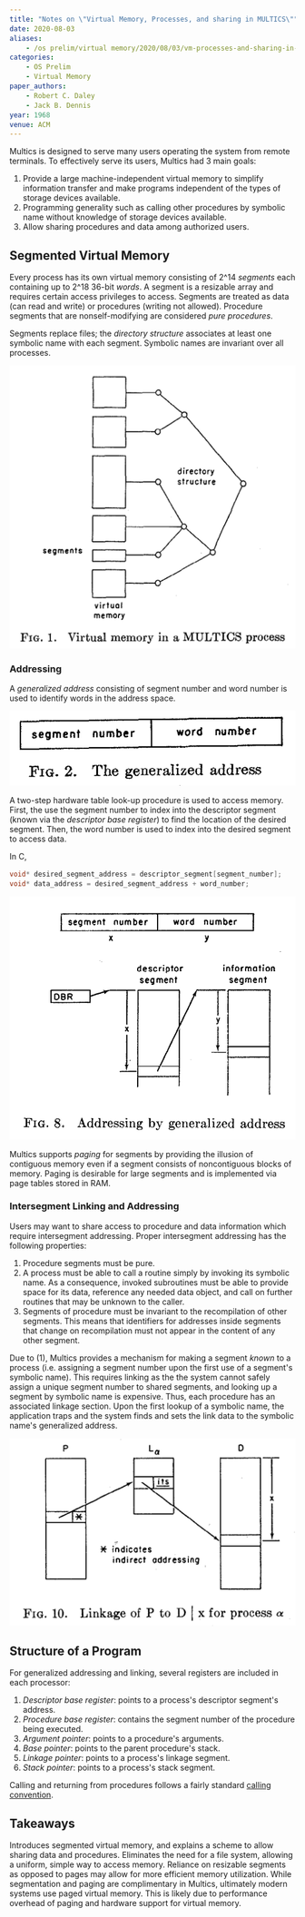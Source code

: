 ```yaml
---
title: "Notes on \"Virtual Memory, Processes, and sharing in MULTICS\""
date: 2020-08-03
aliases:
    - /os prelim/virtual memory/2020/08/03/vm-processes-and-sharing-in-multics.html
categories:
    - OS Prelim
    - Virtual Memory
paper_authors:
    - Robert C. Daley
    - Jack B. Dennis
year: 1968
venue: ACM
---
```


Multics is designed to serve many users operating the system from remote terminals.
To effectively serve its users, Multics had 3 main goals:

1. Provide a large machine-independent virtual memory to simplify information transfer and make programs independent of the types of storage devices available.
2. Programming generality such as calling other procedures by symbolic name without knowledge of storage devices available.
3. Allow sharing procedures and data among authorized users.

## Segmented Virtual Memory

Every process has its own virtual memory consisting of 2^14 *segments* each containing up to 2^18 36-bit *words*.
A segment is a resizable array and requires certain access privileges to access.
Segments are treated as data (can read and write) or procedures (writing not allowed).
Procedure segments that are nonself-modifying are considered *pure procedures*.

Segments replace files; the *directory structure* associates at least one symbolic name with each segment.
Symbolic names are invariant over all processes.

![Virtual memory in a Multics process.](/data/pictures/posts/os_prelim/multics_directory_vm.png)

### Addressing

A *generalized address* consisting of segment number and word number is used to identify words in the address space.

![The generalized address.](/data/pictures/posts/os_prelim/multics_generalized_address.png)

A two-step hardware table look-up procedure is used to access memory.
First, the use the segment number to index into the descriptor segment (known via the *descriptor base register*) to find the location of the desired segment.
Then, the word number is used to index into the desired segment to access data.

In C,

```C
void* desired_segment_address = descriptor_segment[segment_number];
void* data_address = desired_segment_address + word_number;
```

![Addressing by generalized address.](/data/pictures/posts/os_prelim/multics_addressing.png)

Multics supports *paging* for segments by providing the illusion of contiguous memory even if a segment consists of noncontiguous blocks of memory.
Paging is desirable for large segments and is implemented via page tables stored in RAM.

### Intersegment Linking and Addressing

Users may want to share access to procedure and data information which require intersegment addressing.
Proper intersegment addressing has the following properties:

1. Procedure segments must be pure.
2. A process must be able to call a routine simply by invoking its symbolic name. As a consequence, invoked subroutines must be able to provide space for its data, reference any needed data object, and call on further routines that may be unknown to the caller.
3. Segments of procedure must be invariant to the recompilation of other segments. This means that identifiers for addresses inside segments that change on recompilation must not appear in the content of any other segment.

Due to (1), Multics provides a mechanism for making a segment *known* to a process (i.e. assigning a segment number upon the first use of a segment's symbolic name).
This requires linking as the the system cannot safely assign a unique segment number to shared segments, and looking up a segment by symbolic name is expensive.
Thus, each procedure has an associated linkage section.
Upon the first lookup of a symbolic name, the application traps and the system finds and sets the link data to the symbolic name's generalized address.

![Linkage.](/data/pictures/posts/os_prelim/multics_linkage.png)

## Structure of a Program

For generalized addressing and linking, several registers are included in each processor:

1. *Descriptor base register*: points to a process's descriptor segment's address.
2. *Procedure base register*: contains the segment number of the procedure being executed.
3. *Argument pointer*: points to a procedure's arguments.
4. *Base pointer*: points to the parent procedure's stack.
5. *Linkage pointer*: points to a process's linkage segment.
6. *Stack pointer*: points to a process's stack segment.

Calling and returning from procedures follows a fairly standard [calling convention](https://en.wikipedia.org/wiki/Calling_convention).

## Takeaways

Introduces segmented virtual memory, and explains a scheme to allow sharing data and procedures.
Eliminates the need for a file system, allowing a uniform, simple way to access memory.
Reliance on resizable segments as opposed to pages may allow for more efficient memory utilization.
While segmentation and paging are complimentary in Multics, ultimately modern systems use paged virtual memory.
This is likely due to performance overhead of paging and hardware support for virtual memory.
